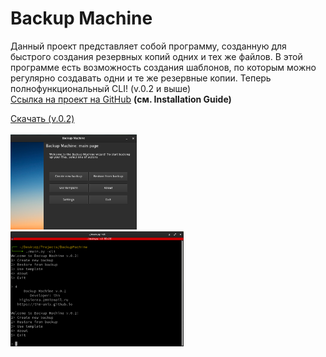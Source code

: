 <script async defer src="https://buttons.github.io/buttons.js">
</script>

# Backup Machine
Данный проект представляет собой программу, созданную для быстрого создания резервных копий одних и тех же файлов. В этой программе есть возможность создания шаблонов, по которым можно регулярно создавать одни и те же резервные копии. Теперь полнофункциональный CLI! (v.0.2 и выше)<br>
<a href="https://github.com/thm-unix/BackupMachine" target="_blank">Ссылка на проект на GitHub</a> <b>(см. Installation Guide)</b><br>

<a class="github-button" href="https://github.com/thm-unix/BackupMachine/archive/HEAD.zip" data-icon="octicon-download" data-size="large" aria-label="Download thm-unix/BackupMachine on GitHub">Скачать (v.0.2)</a><br><br>
<img src="dark.png" width="40%" height="40%"><br>
<img src="cli.png" width="55%" height="55%">
